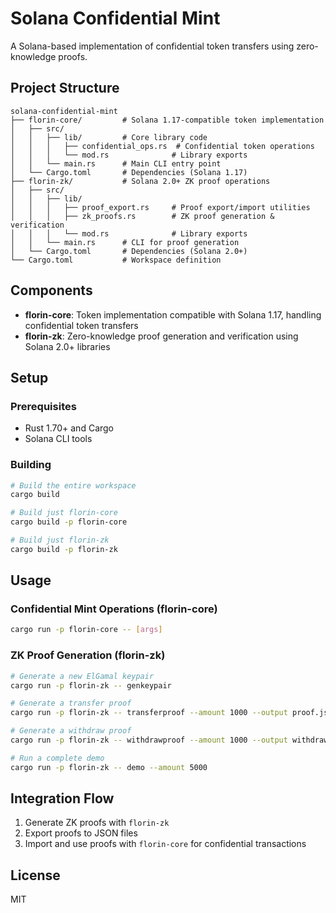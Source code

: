 # Solana Confidential Mint

A Solana-based implementation of confidential token transfers using zero-knowledge proofs.

## Project Structure

```
solana-confidential-mint
├── florin-core/         # Solana 1.17-compatible token implementation
│   ├── src/
│   │   ├── lib/         # Core library code
│   │   │   ├── confidential_ops.rs  # Confidential token operations
│   │   │   └── mod.rs              # Library exports
│   │   └── main.rs      # Main CLI entry point
│   └── Cargo.toml       # Dependencies (Solana 1.17)
├── florin-zk/           # Solana 2.0+ ZK proof operations
│   ├── src/
│   │   ├── lib/
│   │   │   ├── proof_export.rs     # Proof export/import utilities
│   │   │   ├── zk_proofs.rs        # ZK proof generation & verification
│   │   │   └── mod.rs              # Library exports
│   │   └── main.rs      # CLI for proof generation
│   └── Cargo.toml       # Dependencies (Solana 2.0+)
└── Cargo.toml           # Workspace definition
```

## Components

- **florin-core**: Token implementation compatible with Solana 1.17, handling confidential token transfers
- **florin-zk**: Zero-knowledge proof generation and verification using Solana 2.0+ libraries

## Setup

### Prerequisites

- Rust 1.70+ and Cargo
- Solana CLI tools

### Building

```bash
# Build the entire workspace
cargo build

# Build just florin-core
cargo build -p florin-core

# Build just florin-zk
cargo build -p florin-zk
```

## Usage

### Confidential Mint Operations (florin-core)

```bash
cargo run -p florin-core -- [args]
```

### ZK Proof Generation (florin-zk)

```bash
# Generate a new ElGamal keypair
cargo run -p florin-zk -- genkeypair

# Generate a transfer proof
cargo run -p florin-zk -- transferproof --amount 1000 --output proof.json

# Generate a withdraw proof
cargo run -p florin-zk -- withdrawproof --amount 1000 --output withdraw.json

# Run a complete demo
cargo run -p florin-zk -- demo --amount 5000
```

## Integration Flow

1. Generate ZK proofs with `florin-zk`
2. Export proofs to JSON files
3. Import and use proofs with `florin-core` for confidential transactions

## License

MIT
